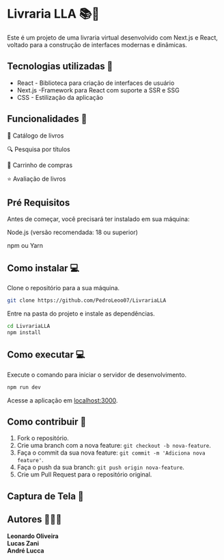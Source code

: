 # Livraria LLA 📚📒

Este é um projeto de uma livraria virtual desenvolvido com Next.js e React, voltado para a construção de interfaces modernas e dinâmicas.

## Tecnologias utilizadas 🚀

- React - Biblioteca para criação de interfaces de usuário
- Next.js -Framework para React com suporte a SSR e SSG
- CSS - Estilização da aplicação

## Funcionalidades 📌

📖 Catálogo de livros

🔍 Pesquisa por títulos

🛒 Carrinho de compras

⭐ Avaliação de livros

## Pré Requisitos

Antes de começar, você precisará ter instalado em sua máquina:

Node.js (versão recomendada: 18 ou superior)

npm ou Yarn

## Como instalar 💻

Clone o repositório para a sua máquina.

```bash
git clone https://github.com/PedroLeoo07/LivrariaLLA
```

Entre na pasta do projeto e instale as dependências.

```bash
cd LivrariaLLA
npm install
```

## Como executar 💻

Execute o comando para iniciar o servidor de desenvolvimento.

```bash
npm run dev
```

Acesse a aplicação em [localhost:3000](http://localhost:3000).

## Como contribuir 🤝

1. Fork o repositório.
2. Crie uma branch com a nova feature: `git checkout -b nova-feature`.
3. Faça o commit da sua nova feature: `git commit -m 'Adiciona nova feature'`.
4. Faça o push da sua branch: `git push origin nova-feature`.
5. Crie um Pull Request para o repositório original.

## Captura de Tela 🎨

## Autores 👨🏼‍💻
**Leonardo Oliveira**
<br/>
**Lucas Zani**
<br/>
**André Lucca**
